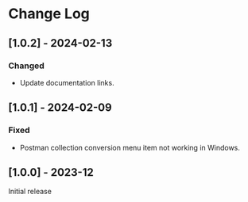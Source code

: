 # Change Log

## [1.0.2] - 2024-02-13

### Changed

- Update documentation links.

## [1.0.1] - 2024-02-09

### Fixed

- Postman collection conversion menu item not working in Windows.

## [1.0.0] - 2023-12

Initial release
